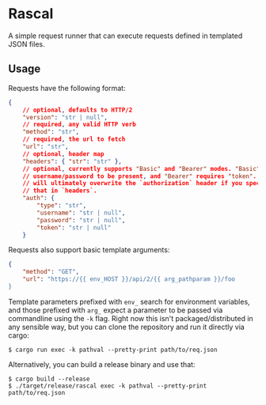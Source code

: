 # Rascal

A simple request runner that can execute requests defined in templated JSON files.

## Usage

Requests have the following format:

```json
{
    // optional, defaults to HTTP/2
    "version": "str | null",
    // required, any valid HTTP verb
    "method": "str",
    // required, the url to fetch
    "url": "str",
    // optional, header map
    "headers": { "str": "str" },
    // optional, currently supports "Basic" and "Bearer" modes. "Basic" requires
    // username/password to be present, and "Bearer" requires "token". this
    // will ultimately overwrite the `authorization` header if you specify
    // that in `headers`.
    "auth": {
        "type": "str",
        "username": "str | null",
        "password": "str | null",
        "token": "str | null"
    }
```

Requests also support basic template arguments:

```json
{
    "method": "GET",
    "url": "https://{{ env_HOST }}/api/2/{{ arg_pathparam }}/foo
}
```

Template parameters prefixed with `env_` search for environment variables, and those
prefixed with `arg_` expect a parameter to be passed via commandline using the `-k` flag.
Right now this isn't packaged/distributed in any sensible way, but you can clone the
repository and run it directly via cargo:

```
$ cargo run exec -k pathval --pretty-print path/to/req.json
```

Alternatively, you can build a release binary and use that:

```
$ cargo build --release
$ ./target/release/rascal exec -k pathval --pretty-print path/to/req.json
```

